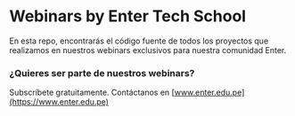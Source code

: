 # Webinars by Enter Tech School

En esta repo, encontrarás el código fuente de todos los proyectos que realizamos en nuestros webinars exclusivos para nuestra comunidad Enter.

### ¿Quieres ser parte de nuestros webinars?

Subscríbete gratuitamente. Contáctanos en [www.enter.edu.pe](https://www.enter.edu.pe)